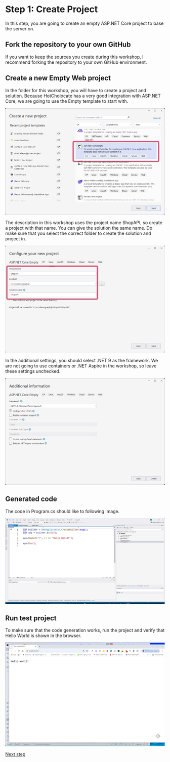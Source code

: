 # Step 1: Create Project

In this step, you are going to create an empty ASP.NET Core project to base the server on.


## Fork the repository to your own GitHub
If you want to keep the sources you create during this workshop, I recommend forking the repository to your own GitHub environment.

## Create a new Empty Web project
In the folder for this workshop, you will have to create a project and solution. Because HotCholocate has a very good integration with ASP.NET Core, we are going to use the Empty template to start with. 

![project template](./images/Project%20template%20VS2022.png)

The description in this workshop uses the project name ShopAPI, so create a project with that name. You can give the solution the same name. Do make sure that you select the correct folder to create the solution and project in.

![Basic project settings](./images/Project%20settings%20VS.png)

In the additional settings, you should select .NET 9 as the framework. We are not going to use containers or .NET Aspire in the workshop, so leave these settings unchecked.

![Additionl settings](./images/Additional%20settings.png)

## Generated code

The code in Program.cs should like to following image.

![Generated code](./images/Generated%20code.png)

## Run test project

To make sure that the code generation works, run the project and verify that Hello World is shown in the browser.

![Running code](./images/Running%20code.png)

[Next step](./Step2.md)
